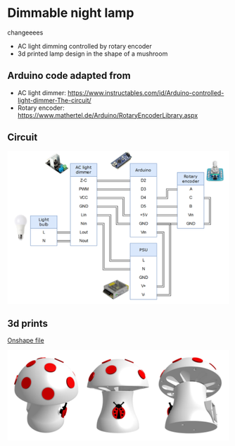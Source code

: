 # Dimmable night lamp

changeeees

- AC light dimming controlled by rotary encoder
- 3d printed lamp design in the shape of a mushroom

## Arduino code adapted from

- AC light dimmer: https://www.instructables.com/id/Arduino-controlled-light-dimmer-The-circuit/
- Rotary encoder: https://www.mathertel.de/Arduino/RotaryEncoderLibrary.aspx

## Circuit

<p align="center">
    <img src="circuit.png" width="700px">
</p>

## 3d prints

[Onshape file](https://cad.onshape.com/documents/18eb6e605793d25ea773f81d/w/6521c0d1b9b9e777c69c406c/e/59e82885677739ed15fef912)

<p align="center">
    <img src="3d views.png" width="600px">
</p>
